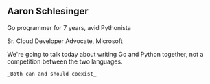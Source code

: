 ## Aaron Schlesinger

 Go programmer for 7 years, avid Pythonista

<p>Sr. Cloud Developer Advocate, Microsoft</p>

<aside class="notes">
    We're going to talk today about writing Go and Python together, not a competition between the two languages.

    _Both can and should coexist_
</aside>
